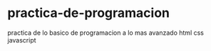 # practica-de-programacion
practica de lo basico de programacion a lo mas avanzado
html
css
javascript
